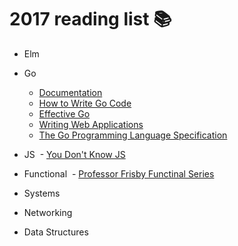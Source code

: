 # 2017 reading list :books:

- Elm

- Go
  - [Documentation](https://golang.org/doc/)
  - [How to Write Go Code](https://golang.org/doc/code.html) 
  - [Effective Go](https://golang.org/doc/effective_go.html)
  - [Writing Web Applications](https://golang.org/doc/articles/wiki/)
  - [The Go Programming Language Specification](https://golang.org/ref/spec)

- JS
  - [You Don't Know JS](https://github.com/getify/You-Dont-Know-JS)

- Functional
  - [Professor Frisby Functinal Series](https://github.com/MostlyAdequate/mostly-adequate-guide)
  
- Systems

- Networking

- Data Structures
